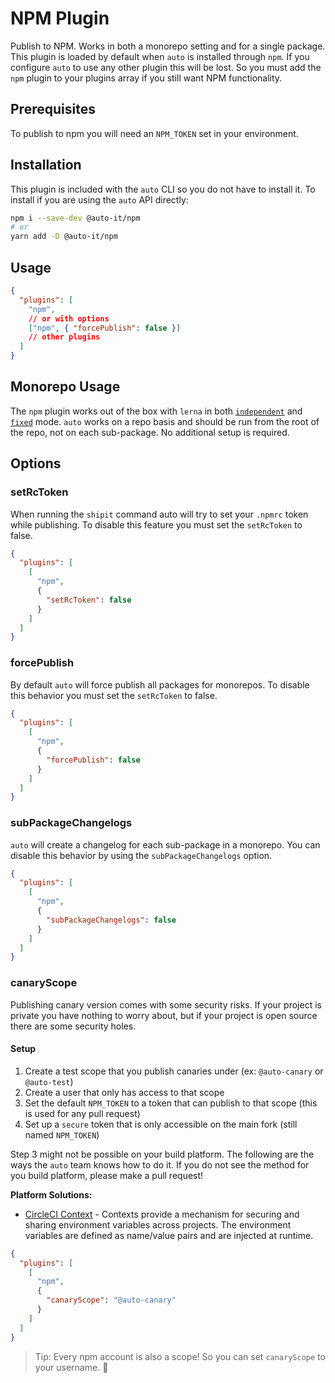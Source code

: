 # NPM Plugin

Publish to NPM. Works in both a monorepo setting and for a single package. This plugin is loaded by default when `auto` is installed through `npm`. If you configure `auto` to use any other plugin this will be lost. So you must add the `npm` plugin to your plugins array if you still want NPM functionality.

## Prerequisites

To publish to npm you will need an `NPM_TOKEN` set in your environment.

## Installation

This plugin is included with the `auto` CLI so you do not have to install it. To install if you are using the `auto` API directly:

```sh
npm i --save-dev @auto-it/npm
# or
yarn add -D @auto-it/npm
```

## Usage

```json
{
  "plugins": [
    "npm",
    // or with options
    ["npm", { "forcePublish": false }]
    // other plugins
  ]
}
```

## Monorepo Usage

The `npm` plugin works out of the box with `lerna` in both [`independent`](https://github.com/lerna/lerna#independent-mode) and [`fixed`](https://github.com/lerna/lerna#fixedlocked-mode-default) mode. `auto` works on a repo basis and should be run from the root of the repo, not on each sub-package. No additional setup is required.

## Options

### setRcToken

When running the `shipit` command auto will try to set your `.npmrc` token while publishing. To disable this feature you must set the `setRcToken` to false.

```json
{
  "plugins": [
    [
      "npm",
      {
        "setRcToken": false
      }
    ]
  ]
}
```

### forcePublish

By default `auto` will force publish all packages for monorepos. To disable this behavior you must set the `setRcToken` to false.

```json
{
  "plugins": [
    [
      "npm",
      {
        "forcePublish": false
      }
    ]
  ]
}
```

### subPackageChangelogs

`auto` will create a changelog for each sub-package in a monorepo.
You can disable this behavior by using the `subPackageChangelogs` option.

```json
{
  "plugins": [
    [
      "npm",
      {
        "subPackageChangelogs": false
      }
    ]
  ]
}
```

### canaryScope

Publishing canary version comes with some security risks.
If your project is private you have nothing to worry about, but if your project is open source there are some security holes.

#### Setup

1. Create a test scope that you publish canaries under (ex: `@auto-canary` or `@auto-test`)
2. Create a user that only has access to that scope
3. Set the default `NPM_TOKEN` to a token that can publish to that scope (this is used for any pull request)
4. Set up a `secure` token that is only accessible on the main fork (still named `NPM_TOKEN`)

Step 3 might not be possible on your build platform.
The following are the ways the `auto` team knows how to do it.
If you do not see the method for you build platform, please make a pull request!

**Platform Solutions:**

- [CircleCI Context](https://circleci.com/docs/2.0/contexts/) - Contexts provide a mechanism for securing and sharing environment variables across projects. The environment variables are defined as name/value pairs and are injected at runtime.

```json
{
  "plugins": [
    [
      "npm",
      {
        "canaryScope": "@auto-canary"
      }
    ]
  ]
}
```

> Tip: Every npm account is also a scope! So you can set `canaryScope` to your username. :tada:
